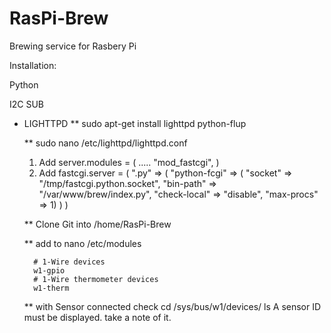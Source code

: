 RasPi-Brew
==========

Brewing service for Rasbery Pi

Installation:

Python

I2C SUB

* LIGHTTPD
	** sudo apt-get install lighttpd python-flup



	** sudo nano /etc/lighttpd/lighttpd.conf

	1. Add
	server.modules = (
        .....
        "mod_fastcgi",
    )
    2. Add
    fastcgi.server = (
        ".py" => (
                "python-fcgi" => (
                        "socket" => "/tmp/fastcgi.python.socket",
                        "bin-path" => "/var/www/brew/index.py",
                        "check-local" => "disable",
                        "max-procs" => 1)
                )
)

    ** Clone Git into /home/RasPi-Brew

    ** add to nano /etc/modules

        # 1-Wire devices
        w1-gpio
        # 1-Wire thermometer devices
        w1-therm

    ** with Sensor connected check
        cd /sys/bus/w1/devices/
        ls
        A sensor ID must be displayed. take a note of it.
